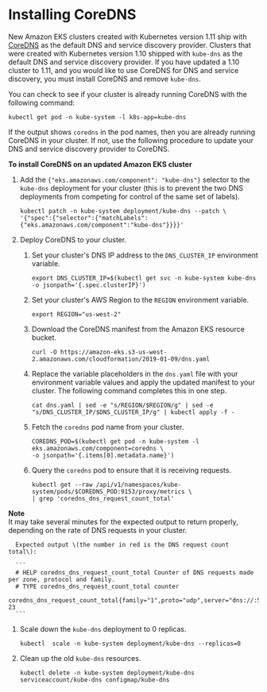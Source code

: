 # Installing CoreDNS<a name="coredns"></a>

New Amazon EKS clusters created with Kubernetes version 1\.11 ship with [CoreDNS](https://coredns.io/) as the default DNS and service discovery provider\. Clusters that were created with Kubernetes version 1\.10 shipped with `kube-dns` as the default DNS and service discovery provider\. If you have updated a 1\.10 cluster to 1\.11, and you would like to use CoreDNS for DNS and service discovery, you must install CoreDNS and remove `kube-dns`\.

You can check to see if your cluster is already running CoreDNS with the following command:

```
kubectl get pod -n kube-system -l k8s-app=kube-dns
```

If the output shows `coredns` in the pod names, then you are already running CoreDNS in your cluster\. If not, use the following procedure to update your DNS and service discovery provider to CoreDNS\.

**To install CoreDNS on an updated Amazon EKS cluster**

1. Add the `{"eks.amazonaws.com/component": "kube-dns"}` selector to the `kube-dns` deployment for your cluster \(this is to prevent the two DNS deployments from competing for control of the same set of labels\)\.

   ```
   kubectl patch -n kube-system deployment/kube-dns --patch \
   '{"spec":{"selector":{"matchLabels":{"eks.amazonaws.com/component":"kube-dns"}}}}'
   ```

1. Deploy CoreDNS to your cluster\.

   1. Set your cluster's DNS IP address to the `DNS_CLUSTER_IP` environment variable\.

      ```
      export DNS_CLUSTER_IP=$(kubectl get svc -n kube-system kube-dns -o jsonpath='{.spec.clusterIP}')
      ```

   1. Set your cluster's AWS Region to the `REGION` environment variable\.

      ```
      export REGION="us-west-2"
      ```

   1. Download the CoreDNS manifest from the Amazon EKS resource bucket\.

      ```
      curl -O https://amazon-eks.s3-us-west-2.amazonaws.com/cloudformation/2019-01-09/dns.yaml
      ```

   1. Replace the variable placeholders in the `dns.yaml` file with your environment variable values and apply the updated manifest to your cluster\. The following command completes this in one step\.

      ```
      cat dns.yaml | sed -e "s/REGION/$REGION/g" | sed -e "s/DNS_CLUSTER_IP/$DNS_CLUSTER_IP/g" | kubectl apply -f -
      ```

   1. Fetch the `coredns` pod name from your cluster\.

      ```
      COREDNS_POD=$(kubectl get pod -n kube-system -l eks.amazonaws.com/component=coredns \
      -o jsonpath='{.items[0].metadata.name}')
      ```

   1. Query the `coredns` pod to ensure that it is receiving requests\.

      ```
      kubectl get --raw /api/v1/namespaces/kube-system/pods/$COREDNS_POD:9153/proxy/metrics \
      | grep 'coredns_dns_request_count_total'
      ```
**Note**  
It may take several minutes for the expected output to return properly, depending on the rate of DNS requests in your cluster\.

      Expected output \(the number in red is the DNS request count total\):

      ```
      # HELP coredns_dns_request_count_total Counter of DNS requests made per zone, protocol and family.
      # TYPE coredns_dns_request_count_total counter
      coredns_dns_request_count_total{family="1",proto="udp",server="dns://:53",zone="."} 23
      ```

1. Scale down the `kube-dns` deployment to 0 replicas\.

   ```
   kubectl  scale -n kube-system deployment/kube-dns --replicas=0
   ```

1. Clean up the old `kube-dns` resources\.

   ```
   kubectl delete -n kube-system deployment/kube-dns serviceaccount/kube-dns configmap/kube-dns
   ```
